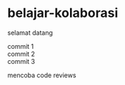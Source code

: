 # belajar-kolaborasi


selamat datang 

commit 1 <br>
commit 2 <br>
commit 3 <br>

mencoba code reviews

